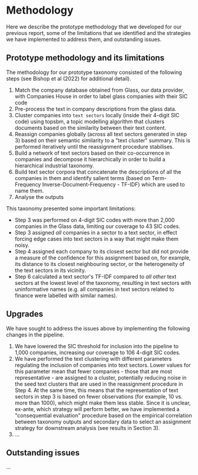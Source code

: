 # Methodology

Here we describe the prototype methodology that we developed for our previous report, some of the limitations that we identified and the strategies we have implemented to address them, and outstanding issues.

## Prototype methodology and its limitations

The methodology for our prototype taxonomy consisted of the following steps (see Bishop et al (2022) for additional detail).

1. Match the company database obtained from Glass, our data provider, with Companies House in order to label glass companies with their SIC code
2. Pre-process the text in company descriptions from the glass data.
3. Cluster companies into `text sectors` locally (inside their 4-digit SIC code) using topsbm, a topic modelling algorithm that clusters documents based on the similarity between their text content.
4. Reassign companies globally (across all text sectors generated in step 3) based on their semantic similarity to a "text cluster" summary. This is performed iteratively until the reassignment procedure stabilises.
5. Build a network of text sectors based on their co-occurrence in companies and decompose it hierarchically in order to build a hierarchical industrial taxonomy.  
6. Build text sector corpora that concatenate the descriptions of all the companies in them and identify salient terms (based on Term-Frequency Inverse-Document-Frequency - TF-IDF) which are used to name them.
7. Analyse the outputs

This taxonomy presented some important limitations:

* Step 3 was performed on 4-digit SIC codes with more than 2,000 companies in the Glass data, limiting our coverage to 43 SIC codes.
* Step 3 assigned _all_ companies in a sector to a text sector, in effect forcing edge cases into text sectors in a way that might make them noisy.
* Step 4 assigned each company to its closest sector but did not provide a measure of the confidence for this assignment based on, for example, its distance to its closest neighbouring sector, or the heterogeneity of the text sectors in its vicinity.
* Step 6 calculated a text sector's TF-IDF compared to _all other_ text sectors at the lowest level of the taxonomy, resulting in text sectors with uninformative names (e.g. all companies in text sectors related to finance were labelled with similar names).

## Upgrades

We have sought to address the issues above by implementing the following changes in the pipeline.

1. We have lowered the SIC threshold for inclusion into the pipeline to 1,000 companies, increasing our coverage to 106 4-digit SIC codes.
2. We have performed the text clustering with different parameters regulating the inclusion of companies into text sectors. Lower values for this parameter mean that fewer companies - those that are most representative - are assigned to a cluster, potentially reducing noise in the seed text clusters that are used in the reassignment procedure in Step 4. At the same time, this means that the representation of text sectors in step 3 is based on fewer observations (for example, 10 vs. more than 1000), which might make them less stable. Since it is unclear, ex-ante, which strategy will perform better, we have implemented a "consequential evaluation" procedure based on the empirical correlation between taxonomy outputs and secondary data to select an assignment strategy for downstream analysis (see results in Section 3).
3. ...
## Outstanding issues

...